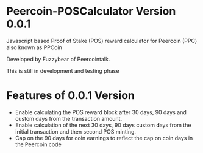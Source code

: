 Peercoin-POSCalculator Version 0.0.1
====================================

Javascript based Proof of Stake (POS) reward calculator for Peercoin (PPC) also known as PPCoin

Developed by Fuzzybear of Peercointalk.

This is still in development and testing phase

Features of 0.0.1 Version
=========================

- Enable calculating the POS reward block after 30 days, 90 days and custom days from the transaction amount.  
- Enable calculation of the next 30 days, 90 days custom days from the initial transaction and then second POS minting.
- Cap on the 90 days for coin earnings to reflect the cap on coin days in the Peercoin code

